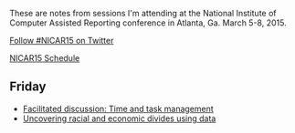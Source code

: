 These are notes from sessions I'm attending at the National Institute of Computer Assisted Reporting conference in Atlanta, Ga. March 5-8, 2015.

[Follow #NICAR15 on Twitter](https://twitter.com/hashtag/nicar15)

[NICAR15 Schedule](http://www.ire.org/blog/car-conference-blog/2015/03/04/nicar15-schedule-updates-and-changes/)

## Friday

* [Facilitated discussion: Time and task management](time-and-task-management.md)
* [Uncovering racial and economic divides using data](uncovering-racial-and-economic-divides-using-data.md)
